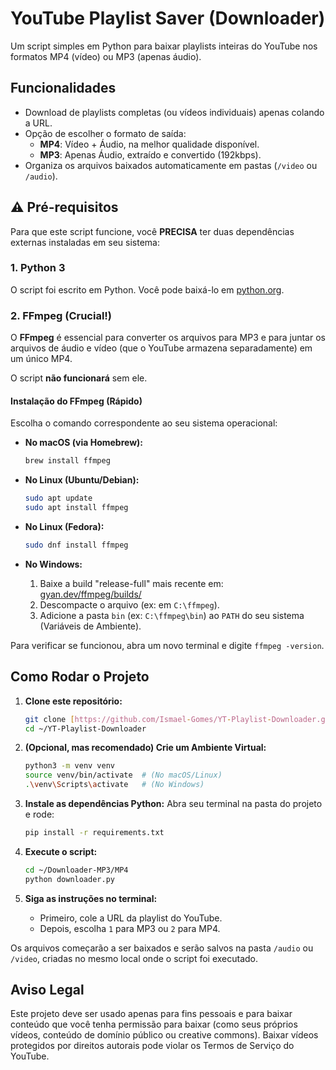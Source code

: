 # YouTube Playlist Saver (Downloader)

Um script simples em Python para baixar playlists inteiras do YouTube nos formatos MP4 (vídeo) ou MP3 (apenas áudio).

## Funcionalidades

* Download de playlists completas (ou vídeos individuais) apenas colando a URL.
* Opção de escolher o formato de saída:
    * **MP4**: Vídeo + Áudio, na melhor qualidade disponível.
    * **MP3**: Apenas Áudio, extraído e convertido (192kbps).
* Organiza os arquivos baixados automaticamente em pastas (`/video` ou `/audio`).

## ⚠️ Pré-requisitos

Para que este script funcione, você **PRECISA** ter duas dependências externas instaladas em seu sistema:

### 1. Python 3

O script foi escrito em Python. Você pode baixá-lo em [python.org](https://www.python.org/).

### 2. FFmpeg (Crucial!)

O **FFmpeg** é essencial para converter os arquivos para MP3 e para juntar os arquivos de áudio e vídeo (que o YouTube armazena separadamente) em um único MP4.

O script **não funcionará** sem ele.

#### Instalação do FFmpeg (Rápido)

Escolha o comando correspondente ao seu sistema operacional:

* **No macOS (via Homebrew):**
    ```bash
    brew install ffmpeg
    ```

* **No Linux (Ubuntu/Debian):**
    ```bash
    sudo apt update
    sudo apt install ffmpeg
    ```

* **No Linux (Fedora):**
    ```bash
    sudo dnf install ffmpeg
    ```

* **No Windows:**
    1.  Baixe a build "release-full" mais recente em: [gyan.dev/ffmpeg/builds/](https://www.gyan.dev/ffmpeg/builds/)
    2.  Descompacte o arquivo (ex: em `C:\ffmpeg`).
    3.  Adicione a pasta `bin` (ex: `C:\ffmpeg\bin`) ao `PATH` do seu sistema (Variáveis de Ambiente).

Para verificar se funcionou, abra um novo terminal e digite `ffmpeg -version`.

## Como Rodar o Projeto

1.  **Clone este repositório:**
    ```bash
    git clone [https://github.com/Ismael-Gomes/YT-Playlist-Downloader.git](https://github.com/Ismael-Gomes/YT-Playlist-Downloader.git)
    cd ~/YT-Playlist-Downloader
    ```

2.  **(Opcional, mas recomendado) Crie um Ambiente Virtual:**
    ```bash
    python3 -m venv venv
    source venv/bin/activate  # (No macOS/Linux)
    .\venv\Scripts\activate   # (No Windows)
    ```

3.  **Instale as dependências Python:**
    Abra seu terminal na pasta do projeto e rode:
    ```bash
    pip install -r requirements.txt
    ```

4.  **Execute o script:**
    ```bash
    cd ~/Downloader-MP3/MP4
    python downloader.py
    ```

5.  **Siga as instruções no terminal:**
    * Primeiro, cole a URL da playlist do YouTube.
    * Depois, escolha `1` para MP3 ou `2` para MP4.

Os arquivos começarão a ser baixados e serão salvos na pasta `/audio` ou `/video`, criadas no mesmo local onde o script foi executado.

## Aviso Legal

Este projeto deve ser usado apenas para fins pessoais e para baixar conteúdo que você tenha permissão para baixar (como seus próprios vídeos, conteúdo de domínio público ou creative commons). Baixar vídeos protegidos por direitos autorais pode violar os Termos de Serviço do YouTube.
